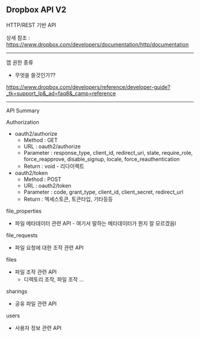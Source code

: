 ## Dropbox API V2

HTTP/REST 기반 API

상세 참조 : https://www.dropbox.com/developers/documentation/http/documentation

---

앱 권한 종류

- 무엇을 쓸것인가??

https://www.dropbox.com/developers/reference/developer-guide?_tk=support_lp&_ad=faq8&_camp=reference

---

API  Summary

Authorization

* oauth2/authorize
  * Method : GET
  * URL : oauth2/authorize
  * Parameter : response_type, client_id, redirect_uri, state, require_role, force_reapprove, disable_signup, locale, force_reauthentication
  * Return : void - 리다이렉트
* oauth2/token
  * Method : POST
  * URL : oauth2/token
  * Parameter : code, grant_type, client_id, client_secret, redirect_url
  * Return : 엑세스토큰, 토큰타입, 기타등등



file_properties 
*  파일 메타데이터 관련 API - 여기서 말하는 메타데이터가 뭔지 잘 모르겠음I

file_requests
* 파일 요청에 대한 조작 관련 API

files
* 파일 조작 관련 API
	* 디렉토리 조작, 파일 조작 ...

sharings
* 공유 파일 관련 API

users
* 사용자 정보 관련 API




